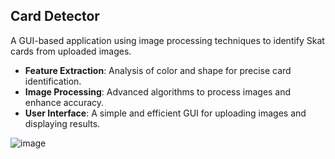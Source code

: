## Card Detector
A GUI-based application using image processing techniques to identify Skat cards from uploaded images.

- **Feature Extraction**: Analysis of color and shape for precise card identification.
- **Image Processing**: Advanced algorithms to process images and enhance accuracy.
- **User Interface**: A simple and efficient GUI for uploading images and displaying results.

![image](https://github.com/user-attachments/assets/a55950dd-a175-4597-9a2b-b965eda3ec19)
